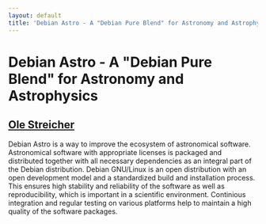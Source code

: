 ```yaml
---
layout: default
title: 'Debian Astro - A "Debian Pure Blend" for Astronomy and Astrophysics'
---
```


# Debian Astro - A "Debian Pure Blend" for Astronomy and Astrophysics

## [Ole Streicher](../../speaker/TXTNZZ/)

Debian Astro is a way to improve the ecosystem of astronomical software. Astronomical software with appropriate licenses is packaged and distributed together with all necessary dependencies as an integral part of the Debian distribution. Debian GNU/Linux is an open distribution with an open development model and a standardized build and installation process. This ensures high stability and reliability of the software as well as reproducibility, which is important in a scientific environment. Continious integration and regular testing on various platforms help to maintain a high quality of the software packages.